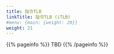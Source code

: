 ```yaml
---
title: 指令TLB
linkTitle: 指令TLB (iTLB)
#menu: {main: {weight: 20}}
weight: 21
---
```


{{% pageinfo %}}
TBD
{{% /pageinfo %}}
